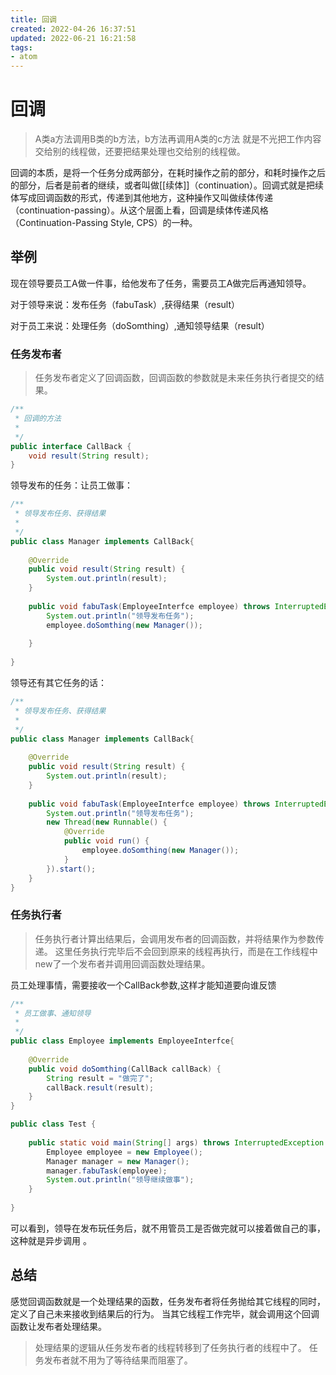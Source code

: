 ```yaml
---
title: 回调
created: 2022-04-26 16:37:51
updated: 2022-06-21 16:21:58
tags: 
- atom
---
```

# 回调

> A类a方法调用B类的b方法，b方法再调用A类的c方法
> 就是不光把工作内容交给别的线程做，还要把结果处理也交给别的线程做。

回调的本质，是将一个任务分成两部分，在耗时操作之前的部分，和耗时操作之后的部分，后者是前者的继续，或者叫做[[续体]]（continuation）。回调式就是把续体写成回调函数的形式，传递到其他地方，这种操作又叫做续体传递（continuation-passing）。从这个层面上看，回调是续体传递风格（Continuation-Passing Style, CPS）的一种。

## 举例

现在领导要员工A做一件事，给他发布了任务，需要员工A做完后再通知领导。

对于领导来说：发布任务（fabuTask）,获得结果（result）

对于员工来说：处理任务（doSomthing）,通知领导结果（result）

### 任务发布者

> 任务发布者定义了回调函数，回调函数的参数就是未来任务执行者提交的结果。

```java
/**
 * 回调的方法
 *
 */
public interface CallBack {
	void result(String result);
}
```

领导发布的任务：让员工做事：

```java
/**
 * 领导发布任务、获得结果
 *
 */
public class Manager implements CallBack{
 
	@Override
	public void result(String result) {
		System.out.println(result);
	}
	
	public void fabuTask(EmployeeInterfce employee) throws InterruptedException {
		System.out.println("领导发布任务");
		employee.doSomthing(new Manager());		
		
	}
 
}
```

领导还有其它任务的话：

```java
/**
 * 领导发布任务、获得结果
 *
 */
public class Manager implements CallBack{
 
	@Override
	public void result(String result) {
		System.out.println(result);
	}
	
	public void fabuTask(EmployeeInterfce employee) throws InterruptedException {
		System.out.println("领导发布任务");
		new Thread(new Runnable() {		
			@Override
			public void run() {
				employee.doSomthing(new Manager());	
			}
		}).start();		
	}
}
```

### 任务执行者

> 任务执行者计算出结果后，会调用发布者的回调函数，并将结果作为参数传递。
> 这里任务执行完毕后不会回到原来的线程再执行，而是在工作线程中new了一个发布者并调用回调函数处理结果。

员工处理事情，需要接收一个CallBack参数,这样才能知道要向谁反馈

```java
/**
 * 员工做事、通知领导
 *
 */
public class Employee implements EmployeeInterfce{
	
	@Override
	public void doSomthing(CallBack callBack) {
		String result = "做完了";
		callBack.result(result);
	}
}
```

```java
public class Test {
 
	public static void main(String[] args) throws InterruptedException {
		Employee employee = new Employee();
		Manager manager = new Manager();
		manager.fabuTask(employee);
		System.out.println("领导继续做事");
	}
 
}
```

可以看到，领导在发布玩任务后，就不用管员工是否做完就可以接着做自己的事，这种就是异步调用 。

## 总结

感觉回调函数就是一个处理结果的函数，任务发布者将任务抛给其它线程的同时，定义了自己未来接收到结果后的行为。
当其它线程工作完毕，就会调用这个回调函数让发布者处理结果。

> 处理结果的逻辑从任务发布者的线程转移到了任务执行者的线程中了。
> 任务发布者就不用为了等待结果而阻塞了。
